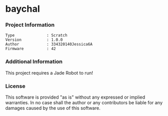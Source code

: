 baychal
================



### Project Information
```
Type              : Scratch
Version           : 1.0.0
Author            : 334320140Jessica6A
Firmware          : 42
```

### Additional Information
This project requires a Jade Robot to run!

### License
This software is provided "as is" without any expressed or implied warranties.  In no case shall the author or any contributors be liable for any damages caused by the use of this software.

